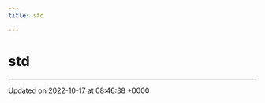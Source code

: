 ```yaml
---
title: std

---
```


# std








-------------------------------

Updated on 2022-10-17 at 08:46:38 +0000